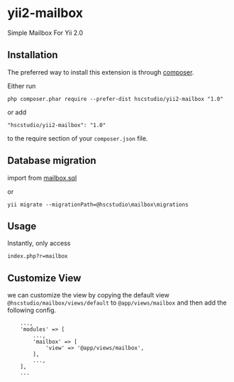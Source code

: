 yii2-mailbox
============
Simple Mailbox For Yii 2.0

## Installation

The preferred way to install this extension is through [composer](http://getcomposer.org/download/).

Either run

```
php composer.phar require --prefer-dist hscstudio/yii2-mailbox "1.0"
```

or add

```
"hscstudio/yii2-mailbox": "1.0"
```

to the require section of your `composer.json` file.


## Database migration

import from [mailbox.sql](migrations/mailbox.sql)

or

```
yii migrate --migrationPath=@hscstudio\mailbox\migrations
```

## Usage

Instantly, only access 
```
index.php?r=mailbox
```

## Customize View

we can customize the view by copying the default view `@hscstudio/mailbox/views/default` to `@app/views/mailbox` and then add the following config.

```	
	...,
	'modules' => [
		...,
		'mailbox' => [		
			'view' => '@app/views/mailbox',			
		],
		...,
	],
	...
```

